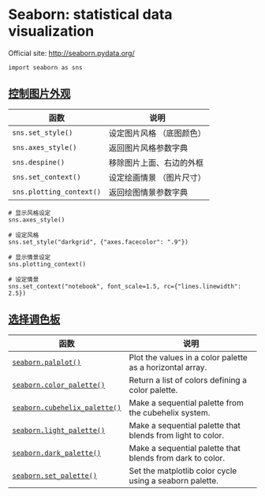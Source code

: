 # Seaborn: statistical data visualization

Official site: http://seaborn.pydata.org/

```
import seaborn as sns
```

## [控制图片外观](http://seaborn.pydata.org/tutorial/aesthetics.html)

函数 | 说明
---|---
`sns.set_style()` | 设定图片风格 （底图颜色）
`sns.axes_style()` | 返回图片风格参数字典
`sns.despine()` | 移除图片上面、右边的外框
`sns.set_context()` | 设定绘画情景 （图片尺寸）
`sns.plotting_context()` | 返回绘图情景参数字典


```
# 显示风格设定
sns.axes_style()

# 设定风格
sns.set_style("darkgrid", {"axes.facecolor": ".9"})
```

```
# 显示情景设定
sns.plotting_context()

# 设定情景
sns.set_context("notebook", font_scale=1.5, rc={"lines.linewidth": 2.5})
```

## [选择调色板](http://seaborn.pydata.org/tutorial/color_palettes.html)

函数 | 说明
---|---
[`seaborn.palplot()`](http://seaborn.pydata.org/generated/seaborn.palplot.html?highlight=palplot#seaborn.palplot) | Plot the values in a color palette as a horizontal array.
[`seaborn.color_palette()`](http://seaborn.pydata.org/generated/seaborn.color_palette.html#seaborn.color_palette) | Return a list of colors defining a color palette.
[`seaborn.cubehelix_palette()`](http://seaborn.pydata.org/generated/seaborn.cubehelix_palette.html#seaborn.cubehelix_palette) | Make a sequential palette from the cubehelix system.
[`seaborn.light_palette()`](http://seaborn.pydata.org/generated/seaborn.light_palette.html#seaborn.light_palette) | Make a sequential palette that blends from light to color.
[`seaborn.dark_palette()`](http://seaborn.pydata.org/generated/seaborn.dark_palette.html#seaborn.dark_palette) | Make a sequential palette that blends from dark to color.
[`seaborn.set_palette()`](http://seaborn.pydata.org/generated/seaborn.set_palette.html#seaborn.set_palette) | Set the matplotlib color cycle using a seaborn palette.
